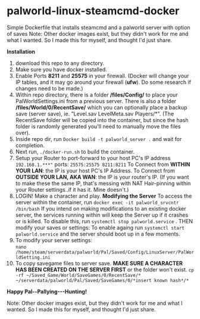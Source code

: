 # palworld-linux-steamcmd-docker
Simple Dockerfile that installs steamcmd and a palworld server with option of saves
Note: Other docker images exist, but they didn't work for me and what I wanted. So I made this for myself, and thought I'd just share.

**Installation**
1. download this repo to any directory.
2. Make sure you have docker installed.
3. Enable Ports **8211** and **25575** in your firewall.
   (Docker will change your IP tables, and it may go around your firewall (**ufw**). Do some research if changes need to be made.)
4. Within repo directory, there is a folder **/files/Config/** to place your PalWorldSettings.ini from a previous server.
   There is also a folder **/files/World/0/RecentSave/** which you can optionally place a backup save (server save), ie. "Level.sav LevelMeta.sav Players/*".
   (The RecentSave folder will be copied into the container, but since the hash folder is randomly generated you'll need to manually move the files over).
5. Inside repo dir, run ``Docker build -t palworld_server .`` and wait for completion.
6. Next run, ``./docker-run.sh`` to build the container.
7. Setup your Router to port-forward to your host PC's IP address ``192.168.1.***"`` ports: ``25575:25575 8211:8211``
   To Connect from **WITHIN YOUR LAN**: the IP is your host PC's IP Address.
   To Connect from **OUTSIDE YOUR LAN, AKA WAN**: the IP is your router's IP.
   (If you want to make these the same IP, that's messing with NAT Hair-pinning within your Router settings..if it has it. Mine doesn't.)
8. LOGIN! Make a character and play.
**Modifying the Server**
To access the server within the container, run ``docker exec -it palworld_srvcntr /bin/bash``
If you intend on making modifications to an existing docker server, the services running within will keep the Server up if it crashes or is killed.
To disable this, run ``systemctl stop palworld.service`` . THEN modify your saves or settings:
To enable againg run ``systemctl start palworld.service`` and the server should boot up in a few moments.
 9. To modify your server settings: \
       ``nano /home/steam/serverdata/palworld/Pal/Saved/Config/LinuxServer/PalWorldSetting.ini``
10. To copy savegame files to server save. **MAKE SURE A CHARACTER HAS BEEN CREATED ON THE SERVER FIRST** or the folder won't exist.
       ``cp -rf ~/Saved_Game/World/SaveGames/0/RecentSave/* ~/serverdata/palworld/Pal/Saved/SaveGames/0/*insert known hash*/*``

**Happy Pal--Pallying---Hunting!**

Note: Other docker images exist, but they didn't work for me and what I wanted. So I made this for myself, and thought I'd just share.
